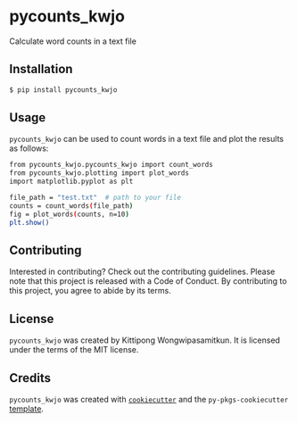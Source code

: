 # pycounts_kwjo

Calculate word counts in a text file

## Installation

```bash
$ pip install pycounts_kwjo
```

## Usage

`pycounts_kwjo` can be used to count words in a text file and plot the results as follows:

```bash
from pycounts_kwjo.pycounts_kwjo import count_words
from pycounts_kwjo.plotting import plot_words
import matplotlib.pyplot as plt

file_path = "test.txt"  # path to your file
counts = count_words(file_path)
fig = plot_words(counts, n=10)
plt.show()
```

## Contributing

Interested in contributing? Check out the contributing guidelines. Please note that this project is released with a Code of Conduct. By contributing to this project, you agree to abide by its terms.

## License

`pycounts_kwjo` was created by Kittipong Wongwipasamitkun. It is licensed under the terms of the MIT license.

## Credits

`pycounts_kwjo` was created with [`cookiecutter`](https://cookiecutter.readthedocs.io/en/latest/) and the `py-pkgs-cookiecutter` [template](https://github.com/py-pkgs/py-pkgs-cookiecutter).
